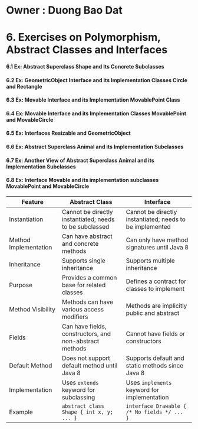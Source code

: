# Owner : Duong Bao Dat

# 6. Exercises on Polymorphism, Abstract Classes and Interfaces
#### 6.1 Ex: Abstract Superclass Shape and Its Concrete Subclasses
#### 6.2 Ex: GeometricObject Interface and its Implementation Classes Circle and Rectangle
#### 6.3 Ex: Movable Interface and its Implementation MovablePoint Class
#### 6.4 Ex: Movable Interface and its Implementation Classes MovablePoint and MovableCircle
#### 6.5 Ex: Interfaces Resizable and GeometricObject
#### 6.6 Ex: Abstract Superclass Animal and its Implementation Subclasses
#### 6.7 Ex: Another View of Abstract Superclass Animal and its Implementation Subclasses
#### 6.8 Ex: Interface Movable and its implementation subclasses MovablePoint and MovableCircle
| Feature                  | Abstract Class                                          | Interface                                                |
|--------------------------|---------------------------------------------------------|----------------------------------------------------------|
| Instantiation            | Cannot be directly instantiated; needs to be subclassed | Cannot be directly instantiated; needs to be implemented |
| Method Implementation   | Can have abstract and concrete methods                  | Can only have method signatures until Java 8             |
| Inheritance              | Supports single inheritance                              | Supports multiple inheritance                            |
| Purpose                  | Provides a common base for related classes               | Defines a contract for classes to implement             |
| Method Visibility        | Methods can have various access modifiers               | Methods are implicitly public and abstract              |
| Fields                   | Can have fields, constructors, and non-abstract methods | Cannot have fields or constructors                       |
| Default Method           | Does not support default method until Java 8            | Supports default and static methods since Java 8          |
| Implementation           | Uses `extends` keyword for subclassing                  | Uses `implements` keyword for implementation             |
| Example                  | `abstract class Shape { int x, y; ... }`               | `interface Drawable { /* No fields */ ... }`             |

    
